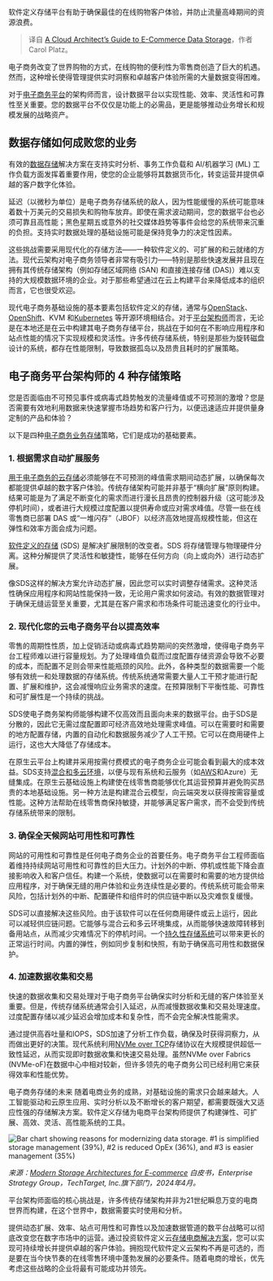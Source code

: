 
<!--
title: 云架构师的电商数据存储指南
cover: https://cdn.thenewstack.io/media/2025/01/f1068b33-e-commerce-data-storage.jpg
-->

软件定义存储平台有助于确保最佳的在线购物客户体验，并防止流量高峰期间的资源浪费。

> 译自 [A Cloud Architect’s Guide to E-Commerce Data Storage](https://thenewstack.io/a-cloud-architects-guide-to-e-commerce-data-storage/)，作者 Carol Platz。

电子商务改变了世界购物的方式，在线购物的便利性为零售商创造了巨大的机遇。然而，这种增长使得管理提供实时洞察和卓越客户体验所需的大量数据变得困难。

对于[电子商务平台](https://thenewstack.io/what-scaling-shopifys-checkout-taught-me-about-building-great-e-commerce-apps/)的架构师而言，设计数据平台以实现性能、效率、灵活性和可靠性至关重要。您的数据平台不仅仅是功能上的必需品，更是能够推动业务增长和规模发展的战略资产。

## 数据存储如何成败您的业务

有效的[数据存储](https://thenewstack.io/storage/)解决方案在支持实时分析、事务工作负载和 AI/机器学习 (ML) 工作负载方面发挥着重要作用，使您的企业能够将其数据货币化，转变运营并提供卓越的客户数字化体验。

延迟（以微秒为单位）是电子商务存储系统的敌人，因为性能缓慢的系统可能意味着数十万美元的交易损失和购物车放弃。即使在需求波动期间，您的数据平台也必须可靠且高性能；黑色星期五或意外的社交媒体趋势等事件会给您的系统带来沉重的负担。支持实时数据处理的基础设施可能是保持竞争力的决定性因素。

这些挑战需要采用现代化的存储方法——一种软件定义的、可扩展的和云就绪的方法。现代云架构对电子商务领导者非常有吸引力——特别是那些快速发展并且现在拥有其传统存储架构（例如存储区域网络 (SAN) 和直接连接存储 (DAS)）难以支持的大规模数据环境的企业。对于那些希望通过在云上构建平台来降低成本的组织而言，它也很受欢迎。

现代电子商务基础设施的基本要素包括软件定义的存储，通常与[OpenStack](https://thenewstack.io/mirantis-rockoon-openstack-management-on-kubernetes/)、[OpenShift](https://thenewstack.io/kubernetes/whats-the-difference-between-kubernetes-and-openshift/)、KVM 和[Kubernetes](https://thenewstack.io/kubernetes/) 等开源环境相结合。对于[平台架构师](https://thenewstack.io/platform-engineering/architecture-and-design-considerations-for-platform-engineering-teams/)而言，无论是在本地还是在云中构建其电子商务存储平台，挑战在于如何在不影响应用程序和站点性能的情况下实现规模和灵活性。许多传统存储系统，特别是那些为旋转磁盘设计的系统，都存在性能限制，导致数据孤岛以及昂贵且耗时的扩展策略。

## 电子商务平台架构师的 4 种存储策略

您是否面临由不可预见事件或病毒式趋势触发的流量峰值或不可预测的激增？您是否需要有效地利用数据来快速掌握市场趋势和客户行为，以便迅速适应并提供量身定制的产品和体验？

以下是四种[电子商务业务存储](https://www.lightbitslabs.com/solutions/cloud-storage-ecommerce/?utm_source=TNS&utm_medium=article&utm_campaign=jan)策略，它们是成功的基础要素。

### 1. 根据需求自动扩展服务

[用于电子商务的云存储](https://www.lightbitslabs.com/solutions/cloud-storage-ecommerce/?utm_source=TNS&utm_medium=article&utm_campaign=jan)必须能够在不可预测的峰值需求期间动态扩展，以确保每次都能提供卓越的数字客户体验。传统存储架构可能并非基于“横向扩展”原则构建。结果可能是为了满足不断变化的需求而进行漫长且昂贵的控制器升级（这可能涉及停机时间），或者进行大规模过度配置以提供寿命或应对需求峰值。尽管一些在线零售商已部署 DAS 或“一堆闪存”（JBOF）以经济高效地提高规模性能，但这在弹性和效率方面会成为问题。

[软件定义的存储](https://www.lightbitslabs.com/solution-guide/software-defined-storage/?utm_source=TNS&utm_medium=article&utm_campaign=jan) (SDS) 是解决扩展限制的改变者。SDS 将存储管理与物理硬件分离。这种分解提供了灵活性和敏捷性，能够在任何方向（向上或向外）进行动态扩展。

像SDS这样的解决方案允许动态扩展，因此您可以实时调整存储需求。这种灵活性确保应用程序和网站性能保持一致，无论用户需求如何波动。有效的数据管理对于确保无缝运营至关重要，尤其是在客户需求和市场条件可能迅速变化的行业中。

### 2. 现代化您的云电子商务平台以提高效率

零售的周期性性质，加上促销活动或病毒式趋势期间的突然激增，使得电子商务平台工程师难以进行容量规划。为了处理峰值负载而过度配置存储资源会导致不必要的成本，而配置不足则会带来性能瓶颈的风险。此外，各种类型的数据需要一个能够有效统一和处理数据的存储系统。传统系统通常需要大量人工干预才能进行配置、扩展和维护，这会减慢响应业务需求的速度。在预算限制下平衡性能、可靠性和可扩展性是一个持续的挑战。

SDS使电子商务架构师能够构建不仅高效而且面向未来的数据平台。由于SDS是分散的，因此它无需过度配置即可经济高效地处理需求峰值。可以在需要时和需要的地方配置存储，内置的自动化和数据服务减少了人工干预。它可以在商用硬件上运行，这也大大降低了存储成本。

在原生云平台上构建并采用按需付费模式的电子商务企业可能会看到最大的成本效益。SDS支持[混合和多云环境](https://www.lightbitslabs.com/aws-block-storage/?utm_source=TNS&utm_medium=article&utm_campaign=jan)，以便与现有系统和云服务（如[AWS](https://aws.amazon.com/?utm_content=inline+mention)和Azure）无缝集成。在原生云基础设施上构建使在线零售商能够优化其运营预算并避免购买昂贵的本地基础设施。另一种方法是构建混合云模型，向云端突发以获得按需容量或性能。这种方法帮助在线零售商保持敏捷，并能够满足客户需求，而不会受到传统存储系统带来的限制。


### 3. 确保全天候网站可用性和可靠性

网站的可用性和可靠性是任何电子商务企业的首要任务。电子商务平台工程师面临着维持持续网站可用性和可靠性的巨大压力。计划外的中断、停机或性能下降会直接影响收入和客户信任。构建一个系统，使数据可以在需要时和需要的地方提供给应用程序，对于确保无缝的用户体验和业务连续性是必要的。传统系统可能会带来风险，包括计划外的中断、配置硬件和组件时的供应链中断以及灾难恢复缓慢。

SDS可以直接解决这些风险。由于该软件可以在任何商用硬件或云上运行，因此可以减轻供应链问题。它能够与混合云和多云环境集成，从而能够快速故障转移到备用站点，从而减少灾难情况下的停机时间。一个[持久性存储系统](https://www.lightbitslabs.com/kubernetes-persistent-storage-management/?utm_source=TNS&utm_medium=article&utm_campaign=jan)可以带来更长的正常运行时间。内置的弹性，例如同步复制和快照，有助于确保高可用性和数据保护。


### 4. 加速数据收集和交易

快速的数据收集和交易处理对于电子商务平台确保实时分析和无缝的客户体验至关重要。但是，传统存储系统通常会引入延迟，从而减慢数据收集和交易处理速度。过度配置存储以减少延迟会增加成本和复杂性，而不会完全解决性能需求。

通过提供高吞吐量和IOPS，SDS加速了分析工作负载，确保及时获得洞察力，从而做出更好的决策。现代系统利用[NVMe over TCP](https://www.lightbitslabs.com/nvme-over-tcp/?utm_source=TNS&utm_medium=article&utm_campaign=jan)存储协议在大规模提供超低一致性延迟，从而实现即时数据收集和快速交易处理。虽然NVMe over Fabrics (NVMe-oF)在数据中心中相对较新，但许多领先的电子商务公司已经利用它来获得效率和性能优势。


电子商务存储的未来
随着电商业务的成熟，对基础设施的需求只会越来越大。人工智能驱动和云原生应用、实时分析以及不断增长的客户期望，都需要既强大又适应性强的存储解决方案。软件定义存储为电商平台架构师提供了构建弹性、可扩展、高效、灵活、高性能系统的工具。

![Bar chart showing reasons for modernizing data storage. #1 is simplified storage management (39%), #2 is reduced OpEx (36%), and #3 is easier management (35%)](https://cdn.thenewstack.io/media/2025/01/d1763bb4-e-commerce-storage-archtectures.png)

*来源：[Modern Storage Architectures for E-commerce](https://www.lightbitslabs.com/overcome-e-commerce-challenges-with-real-time-data-insights/?utm_source=TNS&utm_medium=article&utm_campaign=jan) 白皮书，Enterprise Strategy Group，TechTarget, Inc.旗下部门，2024年4月。*

平台架构师面临的核心挑战是，许多传统存储架构并非为21世纪瞬息万变的电商世界而构建，在这个世界中，数据需要实时使用和分析。

提供动态扩展、效率、站点可用性和可靠性以及加速数据管道的数平台战略可以彻底改变您在数字市场中的运营。通过投资软件定义云[存储电商解决方案](https://www.lightbitslabs.com/solutions/cloud-storage-ecommerce/?utm_source=TNS&utm_medium=article&utm_campaign=jan)，您可以实现可持续增长并提供卓越的客户体验。拥抱现代软件定义云架构不再是可选的，而是要在当今快节奏的在线零售环境中蓬勃发展的必要条件。随着电商的增长，优先考虑这些战略的企业将最有可能成功并领先。
